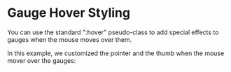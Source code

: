 Gauge Hover Styling
===================

You can use the standard ":hover" pseudo-class to add special effects to gauges when the mouse moves over them.

In this example, we customized the pointer and the thumb when the mouse mover over the gauges: